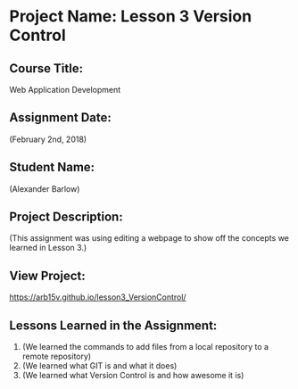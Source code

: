 # Project Name:  Lesson 3 Version Control


## Course Title:
Web Application Development

## Assignment Date:  
(February 2nd, 2018)

## Student Name:  
(Alexander Barlow)

## Project Description:
(This assignment was using editing a webpage to show off the concepts we learned in Lesson 3.)

## View Project:
https://arb15v.github.io/lesson3_VersionControl/

## Lessons Learned in the Assignment:
1. (We learned the commands to add files from a local repository to a remote repository)
2. (We learned what GIT is and what it does)
3. (We learned what Version Control is and how awesome it is)

